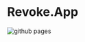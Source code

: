 # Revoke.App
![github pages](https://github.com/bilelmoussaoui/revoke.app/workflows/github%20pages/badge.svg)
